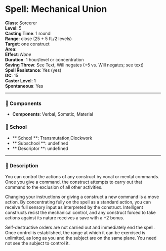 
# Spell: Mechanical Union
**Class**: Sorcerer  
**Level**: 5  
**Casting Time**: 1 round  
**Range**: close (25 + 5 ft./2 levels)  
**Target**: one construct  
**Area**:   
**Effect**: _None_  
**Duration**: 1 hour/level or concentration  
**Saving Throw**: See Text, Will negates (+5 vs. Will negates; see text)  
**Spell Resistance**: Yes (yes)  
**DC**: 15  
**Caster Level**: 1  
**Spontaneous**: Yes

---

### 🔮 Components
- **Components**: Verbal, Somatic, Material

### 🏫 School
- ** School **: Transmutation,Clockwork
- ** Subschool **: undefined
- ** Descriptor **: undefined
---

### 📜 Description
You can control the actions of any construct by vocal or mental commands. Once you give a command, the construct attempts to carry out that command to the exclusion of all other activities.

Changing your instructions or giving a construct a new command is a move action. By concentrating fully on the spell as a standard action, you can receive full sensory input as interpreted by the construct. Intelligent constructs resist the mechanical control, and any construct forced to take actions against its nature receives a save with a +2 bonus.

Self-destructive orders are not carried out and immediately end the spell. Once control is established, the range at which it can be exercised is unlimited, as long as you and the subject are on the same plane. You need not see the subject to control it.
